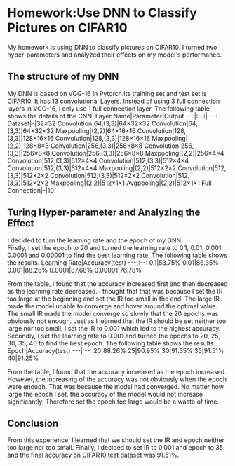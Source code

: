 # Homework:Use DNN to Classify Pictures on CIFAR10
My homework is using DNN to classify pictures on CIFAR10. I turned two hyper-parameters and analyzed their effects on my model's performance. 
## The structure of my DNN
My DNN is based on VGG-16 in Pytorch.Its training set and test set is CIFAR10. It has 13 convolutional Layers. Instead of using 3 
full connection layers in VGG-16, I only use 1 full connection layer. 
The following table shows the details of the CNN.
Layer Name|Parameter|Output
---|:--:|---:
Dataset|-|32×32
Convolution|64,(3,3)|64×32×32
Convolution|64,(3,3)|64×32×32
Maxpooling|(2,2)|64×16×16
Convolution|128,(3,3)|128×16×16
Convolution|128,(3,3)|128×16×16
Maxpooling|(2,2)|128×8×8
Convolution|256,(3,3)|256×8×8
Convolution|256,(3,3)|256×8×8
Convolution|256,(3,3)|256×8×8
Maxpooling|(2,2)|256×4×4
Convolution|512,(3,3)|512×4×4
Convolution|512,(3,3)|512×4×4
Convolution|512,(3,3)|512×4×4
Maxpooling|(2,2)|512×2×2
Convolution|512,(3,3)|512×2×2
Convolution|512,(3,3)|512×2×2
Convolution|512,(3,3)|512×2×2
Maxpooling|(2,2)|512×1×1
Avgpooling|(2,2)|512×1×1
Full Connection|-|10
## Turing Hyper-parameter and Analyzing the Effect
I decided to turn the learning rate and the epoch of my DNN. \
Firstly, I set the epoch to 20 and turned the learning rate to 0.1, 0.01, 0.001, 0.0001 and 0.00001 to 
find the best learning rate. The following table shows the results.
Learning Rate|Accuracy(test)
---|:--:
0.1|53.75%
0.01|86.35%
0.001|88.26%
0.0001|87.68%
0.00001|76.78%

From the table, I found that the accuracy increased first and then decreased as the learning rate decreased. I thought that that was because I set the IR too large at 
the beginning and set the IR too small in the end. The large IR made the model unable to converge and hover around the optimal value. The small IR made the model 
converge so slowly that the 20 epochs was obviously not enough. Just as I learned that the IR should be set neither too large nor too small, I set the IR to 0.001 
which led to the highest accuracy.\
Secondly, I set the learning rate to 0.001 and turned the epochs to 20, 25, 30, 35, 40 to find the best epoch. The following table shows the results.
Epoch|Accuracy(test)
---|:--:
20|88.26%
25|90.95%
30|91.35%
35|91.51%
40|91.25%

From the table, I found that the accuracy increased as the epoch increased. However, the increasing of the accuracy was not obviously when the epoch were enough. 
That was because the model had converged. No matter how large the epoch I set, the accuracy of the model would not increase significantly. Therefore set the epoch too
large would be a waste of time.
## Conclusion
From this experience, I learned that we should set the IR and epoch neither too large nor too small. 
Finally, I decided to set IR to 0.001 and epoch to 35 and the final accuracy on CIFAR10 test dataset was 91.51%. 